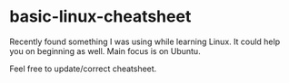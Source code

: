 # basic-linux-cheatsheet
Recently found something I was using while learning Linux. It could help you on beginning as well.
Main focus is on Ubuntu.

Feel free to update/correct cheatsheet.
